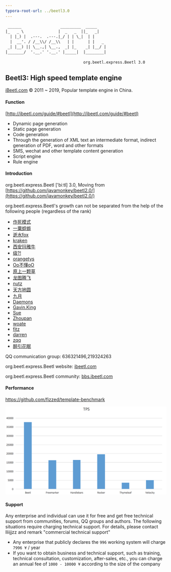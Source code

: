 ```yaml
---
typora-root-url: ../beetl3.0
---
```


```text
 ______                 _________  _____     
|_   _ \               |  _   _  ||_   _|    
  | |_) |  .---.  .---.|_/ | | \_|  | |      
  |  __'. / /__\\/ /__\\   | |      | |   _  
 _| |__) || \__.,| \__.,  _| |_    _| |__/ | 
|_______/  '.__.' '.__.' |_____|  |________| 

                                  org.beetl.express.Beetl 3.0
```

## Beetl3: High speed template engine

[iBeetl.com](iBeetl.com) © 2011 ~ 2019, Popular template engine in China.

#### Function

[http://ibeetl.com/guide/#beetl](http://ibeetl.com/guide/#beetl)

- Dynamic page generation
- Static page generation
- Code generation
- Through the generation of XML text an intermediate format, indirect generation of PDF, word and other formats
- SMS, wechat and other template content generation
- Script engine
- Rule engine

#### Introduction

org.beetl.express.Beetl  ['biːtl]  3.0, Moving from [https://github.com/javamonkey/beetl2.0/](https://github.com/javamonkey/beetl2.0/)

org.beetl.express.Beetl's growth can not be separated from the help of the following people (regardless of the rank)

- [作死模式](javascript:;)
- [一粟蜉蝣](javascript:;)
- [逝水fox](javascript:;)
- [kraken](javascript:;)
- [西安玛雅牛](javascript:;)
- [级?!](javascript:;)
- [orangetys](javascript:;)
- [Oo不懂oO](javascript:;)
- [原上一颗草](javascript:;)
- [龙图腾飞](javascript:;)
- [nutz](javascript:;)
- [天方地圆](javascript:;)
- [九月](javascript:;)
- [Daemons](javascript:;)
- [Gavin.King](javascript:;)
- [Sue](javascript:;)
- [Zhoupan](javascript:;)
- [woate](javascript:;)
- [fitz](javascript:;)
- [darren](http://darren.ink/)
- [zqq](javascript:;)
- [ 醉引花眠](javascript:;)

QQ communication group: 636321496,219324263

org.beetl.express.Beetl website: [ibeetl.com](ibeetl.com) 

org.beetl.express.Beetl community: [bbs.ibeetl.com](http://42.96.162.109/bbs/bbs/index/1.html)

#### Performance

<https://github.com/fizzed/template-benchmark>

![p1](/doc/resources/p1.png) 

#### Support
Any enterprise and individual can use it for free and get free technical support from communities, forums, QQ groups and authors. The following situations require charging technical support. For details, please contact lliijjzz and remark "commercial technical support"
- Any enterprise that publicly declares the `996` working system will charge `7996 ¥` / year
- If you want to obtain business and technical support, such as training, technical consultation, customization, after-sales, etc., you can charge an annual fee of `1000 - 10000 ¥` according to the size of the company
